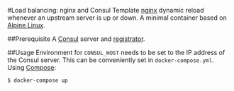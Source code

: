 #Load balancing: nginx and Consul Template
[nginx](http://nginx.org/en/) dynamic reload whenever an upstream server is up or down. A minimal container based on [Alpine Linux](https://www.alpinelinux.org/).

##Prerequisite
A [Consul](https://www.consul.io/) server and [registrator](https://github.com/gliderlabs/registrator).

##Usage
Environment for `CONSUL_HOST` needs to be set to the IP address of the Consul server. This can be conveniently set in `docker-compose.yml`. Using [Compose](https://github.com/docker/compose):

```console
$ docker-compose up
```
